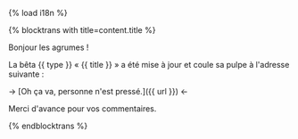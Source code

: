 {% load i18n %}

{% blocktrans with title=content.title %}

Bonjour les agrumes !

La bêta {{ type }} « {{ title }} » a été mise à jour et coule sa pulpe 
à l'adresse suivante :

-> [Oh ça va, personne n'est pressé.]({{ url }}) <-

Merci d'avance pour vos commentaires.

{%  endblocktrans %}

